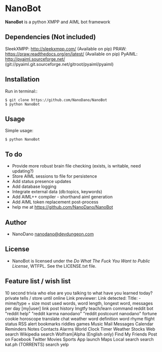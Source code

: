 NanoBot
=====

**NanoBot** is a python XMPP and AIML bot framework



Dependencies (Not included)
------
SleekXMPP: http://sleekxmpp.com/ (Available on pip)
PRAW: https://praw.readthedocs.org/en/latest/ (Available on pip)
PyAIML: http://pyaiml.sourceforge.net/ (git://pyaiml.git.sourceforge.net/gitroot/pyaiml/pyaiml)


Installation
-----

Run in terminal::

	$ git clone https://github.com/NanoDano/NanoBot
	$ python NanoBot


Usage
-----

Simple usage:

    $ python NanoBot


	
To do
-----

- Provide more robust brain file checking (exists, is writable, need updating?)
- Store AIML sessions to file for persistence
- Add status presence updates
- Add database logging
- Integrate external data (db:topics, keywords)
- Add AIML++ compiler - shorthand aiml generation
- Add AIML token replacement post-process
- help me at https://github.com/NanoDano/NanoBot

Author
-----

* NanoDano <nanodano@devdungeon.com>

License
-----

* NanoBot is licensed under the *Do What The Fuck You Want to Public License*, WTFPL. See the LICENSE.txt file.


Feature list / wish list
-----
10 second trivia
who else are you talking to
what have you learned today?
private tells / store until online
Link previewer: Link detected: Title: - mime/type + size
most used words, word length, longest word, messages per day
[my|user] link post history
lmgtfy
teach/learn command
reddit bot
"reddit help"
"reddit karma nanodano"
"reddit postcount nanodano"
fortune cookie
horoscope
translate
chat
weather
word definition
word rhyme
flight status
RSS alert
bookmarks
riddles
games
Music
Mail
Messages
Calendar
Reminders
Notes
Contacts
Alarms
World Clock
Timer
Weather
Stocks
Web search
Wikipedia search
Wolfram|Alpha (English only)
Find My Friends
Post on Facebook
Twitter
Movies
Sports
App launch
Maps
Local search
search kat.ph (TORRENTS)
search yelp